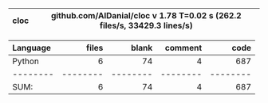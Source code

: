 cloc|github.com/AlDanial/cloc v 1.78  T=0.02 s (262.2 files/s, 33429.3 lines/s)
--- | ---

Language|files|blank|comment|code
:-------|-------:|-------:|-------:|-------:
Python|6|74|4|687
--------|--------|--------|--------|--------
SUM:|6|74|4|687
